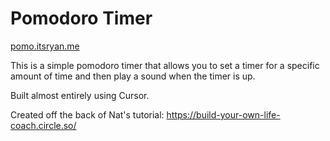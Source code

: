 # Pomodoro Timer

[pomo.itsryan.me](https://pomo.itsryan.me)

This is a simple pomodoro timer that allows you to set a timer for a specific amount of time and then play a sound when the timer is up.

Built almost entirely using Cursor.

Created off the back of Nat's tutorial: https://build-your-own-life-coach.circle.so/

